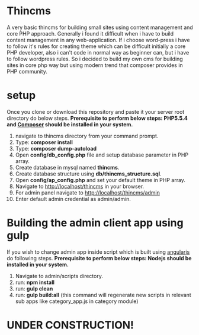 Thincms
=======

A very basic thincms for building small sites using content management and core PHP approach. Generally i found it difficult when i have to build content management in any web-application. If i choose word-press i have to follow it's rules for creating theme which can be difficult initially a core PHP developer, also i can't code in normal way as beginner can, but i have to follow wordpress rules. So i decided to build my own cms for building sites in core php way but using modern trend that composer provides in PHP community.

setup
==
Once you clone or download this repository and paste it your server root directory do below steps.
**Prerequisite to perform below steps: PHP5.5.4 and [Composer](http://composer.org "Composer") should be installed in your system.** 

1. navigate to thincms directory from your command prompt.
2. Type: **composer install**
3. Type: **composer dump-autoload**
4. Open **config/db_config.php** file and setup database parameter in PHP array.
5. Create database in mysql named **thincms**.
6. Create database structure using **db/thincms_structure.sql**.
5. Open **config/ap_config.php** and set your default theme in PHP array.
6. Navigate to [http://localhost/thincms](http://localhost/thincms "http://localhost/thincms") in your browser.
7. For admin panel navigate to [http://localhost/thincms/admin](http://localhost/thincms/admin "http://localhost/thincms/admin")
8. Enter default admin credential as admin/admin.

Building the admin client app using gulp
===========
If you wish to change admin app inside script which is built using [angularjs](http://Angularjs.org "Angularjs") do following steps.
**Prerequisite to perform below steps: Nodejs should be installed in your system.** 

1. Navigate to admin/scripts directory.
2. run: **npm install**
3. run: **gulp clean**
4. run: **gulp build:all** (this command will regenerate new scripts in relevant sub apps like category_app.js in category module)

UNDER CONSTRUCTION!
==
